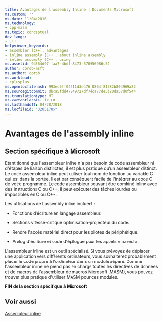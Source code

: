 ```yaml
---
title: Avantages de l’Assembly Inline | Documents Microsoft
ms.custom: ''
ms.date: 11/04/2016
ms.technology:
- cpp-masm
ms.topic: conceptual
dev_langs:
- C++
helpviewer_keywords:
- assembler [C++], advantages
- inline assembly [C++], about inline assembly
- inline assembly [C++], using
ms.assetid: 94364d97-faa7-4bdf-8473-570956986c51
author: corob-msft
ms.author: corob
ms.workload:
- cplusplus
ms.openlocfilehash: 998ec5ff04911d3e476f0864f81f82b804969a82
ms.sourcegitcommit: dbca5fdd47249727df7dca77de5b20da57d0f544
ms.translationtype: MT
ms.contentlocale: fr-FR
ms.lasthandoff: 04/28/2018
ms.locfileid: "32051705"
---
```

# <a name="advantages-of-inline-assembly"></a>Avantages de l'assembly inline
## <a name="microsoft-specific"></a>Section spécifique à Microsoft  
 Étant donné que l'assembleur inline n'a pas besoin de code assembleur ni d'étapes de liaison distinctes, il est plus pratique qu'un assembleur distinct. Le code assembleur inline peut utiliser tout nom de fonction ou variable C qui est dans la portée. Il est par conséquent facile de l'intégrer au code C de votre programme. Le code assembleur pouvant être combiné inline avec des instructions C ou C++, il peut exécuter des tâches lourdes ou impossibles en C ou C++.  
  
 Les utilisations de l'assembly inline incluent :  
  
-   Fonctions d'écriture en langage assembleur.  
  
-   Sections vitesse-critique optimisation-projecteur du code.  
  
-   Rendre l'accès matériel direct pour les pilotes de périphérique.  
  
-   Prolog d'écriture et code d'épilogue pour les appels « naked ».  
  
 L'assembleur inline est un outil spécialisé. Si vous prévoyez de déplacer une application vers différents ordinateurs, vous souhaiterez probablement placer le code propre à l'ordinateur dans un module séparé. Comme l'assembleur inline ne prend pas en charge toutes les directives de données et de macros de l'assembleur de macros Microsoft (MASM), vous pouvez trouver plus pratique d'utiliser MASM pour ces modules.  
  
 **FIN de la section spécifique à Microsoft**  
  
## <a name="see-also"></a>Voir aussi  
 [Assembleur inline](../../assembler/inline/inline-assembler.md)